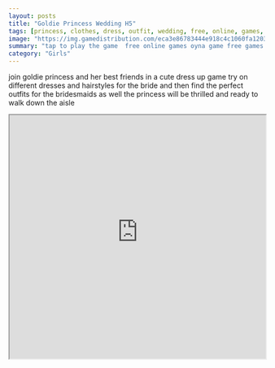 ```yaml
---
layout: posts
title: "Goldie Princess Wedding H5"
tags: [princess, clothes, dress, outfit, wedding, free, online, games, oyna, game, free, games, play, play, games]
image: "https://img.gamedistribution.com/eca3e86783444e918c4c1060fa120377.jpg"
summary: "tap to play the game  free online games oyna game free games play play games"
category: "Girls"
---
```


join goldie princess and her best friends in a cute dress up game try on different dresses and hairstyles for the bride and then find the perfect outfits for the bridesmaids as well the princess will be thrilled and ready to walk down the aisle

<iframe width="100%" height="480px;" src="https://html5.gamedistribution.com/eca3e86783444e918c4c1060fa120377/"></iframe>